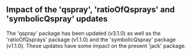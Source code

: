 ## Impact of the 'qspray', 'ratioOfQsprays' and 'symbolicQspray' updates

The 'qspray' package has been updated (v3.1.0) as well as the 'ratioOfQsprays' 
package (v1.1.0) and the 'symbolicQspray' package (v1.1.0). These updates 
have some impact on the present 'jack' package.

